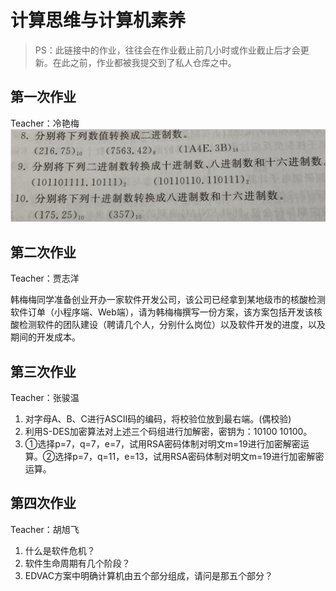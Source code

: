 # 计算思维与计算机素养
> PS：此链接中的作业，往往会在作业截止前几小时或作业截止后才会更新。在此之前，作业都被我提交到了私人仓库之中。
## 第一次作业
Teacher：冷艳梅
![Picture](https://raw.githubusercontent.com/Hashmapw/CS_Homework/main/Computational%20Thinking%20and%20Fundamentals/Homework1/Homework.png)

## 第二次作业
Teacher：贾志洋

韩梅梅同学准备创业开办一家软件开发公司，该公司已经拿到某地级市的核酸检测软件订单（小程序端、Web端），请为韩梅梅撰写一份方案，该方案包括开发该核酸检测软件的团队建设（聘请几个人，分别什么岗位）以及软件开发的进度，以及期间的开发成本。

## 第三次作业
Teacher：张骏温
1. 对字母A、B、C进行ASCII码的编码，将校验位放到最右端。(偶校验)
2. 利用S-DES加密算法对上述三个码组进行加解密，密钥为：10100 10100。
3. ①选择p=7，q=7，e=7，试用RSA密码体制对明文m=19进行加密解密运算。②选择p=7，q=11，e=13，试用RSA密码体制对明文m=19进行加密解密运算。

## 第四次作业
Teacher：胡旭飞
1. 什么是软件危机？
2. 软件生命周期有几个阶段？
3. EDVAC方案中明确计算机由五个部分组成，请问是那五个部分？



